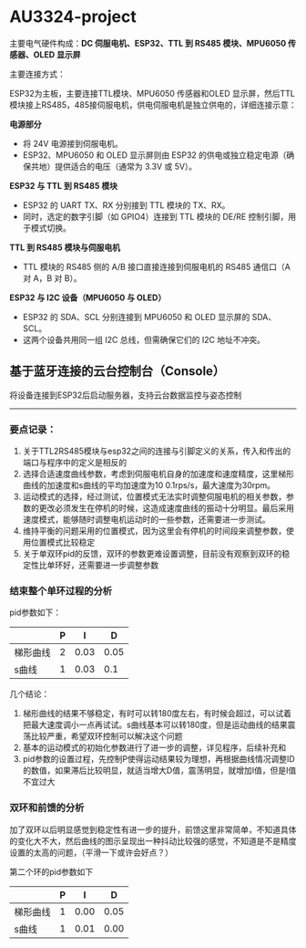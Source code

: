 ﻿# AU3324-project

主要电气硬件构成：**DC 伺服电机、ESP32、TTL 到 RS485 模块、MPU6050 传感器、OLED 显示屏**

主要连接方式：

ESP32为主板，主要连接TTL模块、MPU6050 传感器和OLED 显示屏，然后TTL模块接上RS485，485接伺服电机，供电伺服电机是独立供电的，详细连接示意：

**电源部分**

- 将 24V 电源接到伺服电机。
- ESP32、MPU6050 和 OLED 显示屏则由 ESP32 的供电或独立稳定电源（确保共地）提供适合的电压（通常为 3.3V 或 5V）。

**ESP32 与 TTL 到 RS485 模块**

- ESP32 的 UART TX、RX 分别接到 TTL 模块的 TX、RX。
- 同时，选定的数字引脚（如 GPIO4）连接到 TTL 模块的 DE/RE 控制引脚，用于模式切换。

**TTL 到 RS485 模块与伺服电机**

- TTL 模块的 RS485 侧的 A/B 接口直接连接到伺服电机的 RS485 通信口（A 对 A，B 对 B）。

**ESP32 与 I2C 设备（MPU6050 与 OLED）**

- ESP32 的 SDA、SCL 分别连接到 MPU6050 和 OLED 显示屏的 SDA、SCL。
- 这两个设备共用同一组 I2C 总线，但需确保它们的 I2C 地址不冲突。


## 基于蓝牙连接的云台控制台（Console）

将设备连接到ESP32后启动服务器，支持云台数据监控与姿态控制







------

### 要点记录：

1. 关于TTL2RS485模块与esp32之间的连接与引脚定义的关系，传入和传出的端口与程序中的定义是相反的
2. 选择合适速度曲线参数，考虑到伺服电机自身的加速度和速度精度，这里梯形曲线的加速度和s曲线的平均加速度为10 0.1rps/s，最大速度为30rpm。
3. 运动模式的选择，经过测试，位置模式无法实时调整伺服电机的相关参数，参数的更改必须发生在停机的时候，这造成速度曲线的振动十分明显。最后采用速度模式，能够随时调整电机运动时的一些参数，还需要进一步测试。
4. 维持平衡的问题采用的位置模式，因为这里会有停机的时间段来调整参数，使用位置模式比较稳定
5. 关于单双环pid的反馈，双环的参数更难设置调整，目前没有观察到双环的稳定性比单环好，还需要进一步调整参数

### 结束整个单环过程的分析

pid参数如下：

|          | P    | I    | D    |
| -------- | ---- | ---- | ---- |
| 梯形曲线 | 2    | 0.03 | 0.05 |
| s曲线    | 1    | 0.03 | 0.1  |

几个结论：

1. 梯形曲线的结果不够稳定，有时可以转180度左右，有时候会超过，可以试着把最大速度调小一点再试试。s曲线基本可以转180度，但是运动曲线的结果震荡比较严重，希望双环控制可以解决这个问题
2. 基本的运动模式的初始化参数进行了进一步的调整，详见程序，后续补充和
3. pid参数的设置过程，先控制P使得运动结果较为理想，再根据曲线情况调整ID的数值，如果滞后比较明显，就适当增大D值，震荡明显，就增加I值，但是I值不宜过大

### 双环和前馈的分析

加了双环以后明显感觉到稳定性有进一步的提升，前馈这里非常简单，不知道具体的变化大不大，然后曲线的图示呈现出一种抖动比较强的感觉，不知道是不是精度设置的太高的问题，（平滑一下或许会好点？）

第二个环的pid参数如下

|          | P    | I    | D    |
| -------- | ---- | ---- | ---- |
| 梯形曲线 | 1    | 0.00 | 0.05 |
| s曲线    | 1    | 0.01 | 0.00 |

